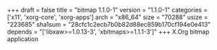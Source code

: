 +++
draft = false
title = "bitmap 1.1.0-1"
version = "1.1.0-1"
categories = ['x11', 'xorg-core', 'xorg-apps']
arch = "x86_64"
size = "70288"
usize = "223685"
sha1sum = "28cfc1c2ecb7b0b82d88ec859b170cf194e0e413"
depends = "['libxaw>=1.0.13-3', 'xbitmaps>=1.1.1-3']"
+++
X.Org bitmap application